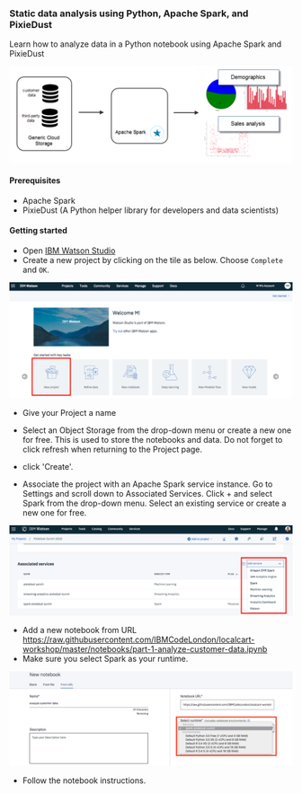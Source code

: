 ### Static data analysis using Python, Apache Spark, and PixieDust

Learn how to analyze data in a Python notebook using Apache Spark and PixieDust

![part_1](images/part_1.png)

#### Prerequisites
 * Apache Spark
 * PixieDust (A Python helper library for developers and data scientists)
 
#### Getting started
 * Open [IBM Watson Studio](https://www.ibm.com/cloud/watson-studio)
 * Create a new project by clicking on the tile as below. Choose `Complete` and `OK`. 
 
 ![](images/new_project.png)
 
 * Give your Project a name
 * Select an Object Storage from the drop-down menu or create a new one for free. This is used to store the notebooks and data. Do not forget to click refresh when returning to the Project page.
 * click 'Create'.  
 
 * Associate the project with an Apache Spark service instance. Go to Settings and scroll down to Associated Services. Click + and select Spark from the drop-down menu. Select an existing service or create a new one for free.
 
![spark](images/add_spark.png)

 * Add a new notebook from URL https://raw.githubusercontent.com/IBMCodeLondon/localcart-workshop/master/notebooks/part-1-analyze-customer-data.ipynb
 * Make sure you select Spark as your runtime.
 
 ![notebook](images/new_notebook.png)
 
 * Follow the notebook instructions.
